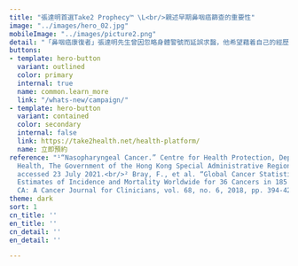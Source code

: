 ```yaml
---
title: "張達明首選Take2 Prophecy™ \L<br/>親述早期鼻咽癌篩查的重要性"
image: "../images/hero_02.jpg"
mobileImage: "../images/picture2.png"
detail: "「鼻咽癌康復者」張達明先生曾因忽略身體警號而延誤求醫，他希望藉着自己的經歷讓大眾關注鼻咽癌。根據世界衛生組織2018年的數據顯示，香港鼻咽癌發病率是全球平均的5-6倍<sup>1,2</sup>。不論年紀、性別及背景，任何人士都有機會患上鼻咽癌，因此，及早進行早期鼻咽癌篩查「提防」鼻咽癌是至關重要的。"
buttons:
- template: hero-button
  variant: outlined
  color: primary
  internal: true
  name: common.learn_more
  link: "/whats-new/campaign/"
- template: hero-button
  variant: contained
  color: secondary
  internal: false
  link: https://take2health.net/health-platform/
  name: 立即預約
reference: "¹“Nasopharyngeal Cancer.” Centre for Health Protection, Department of
  Health, The Government of the Hong Kong Special Administrative Region, 2021, www.chp.gov.hk/en/healthtopics/content/25/54.html,
  accessed 23 July 2021.<br/>² Bray, F., et al. “Global Cancer Statistics 2018: GLOBOCAN
  Estimates of Incidence and Mortality Worldwide for 36 Cancers in 185 Countries.”
  CA: A Cancer Journal for Clinicians, vol. 68, no. 6, 2018, pp. 394-424."
theme: dark
sort: 1
cn_title: ''
en_title: ''
cn_detail: ''
en_detail: ''

---
```

